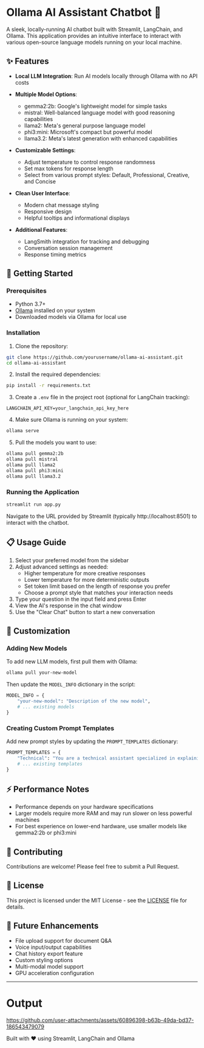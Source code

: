 # Ollama AI Assistant Chatbot 🤖

A sleek, locally-running AI chatbot built with Streamlit, LangChain, and Ollama. This application provides an intuitive interface to interact with various open-source language models running on your local machine.

## ✨ Features

- **Local LLM Integration**: Run AI models locally through Ollama with no API costs
- **Multiple Model Options**:
  - gemma2:2b: Google's lightweight model for simple tasks
  - mistral: Well-balanced language model with good reasoning capabilities
  - llama2: Meta's general purpose language model
  - phi3:mini: Microsoft's compact but powerful model
  - llama3.2: Meta's latest generation with enhanced capabilities

- **Customizable Settings**:
  - Adjust temperature to control response randomness
  - Set max tokens for response length
  - Select from various prompt styles: Default, Professional, Creative, and Concise

- **Clean User Interface**:
  - Modern chat message styling
  - Responsive design
  - Helpful tooltips and informational displays

- **Additional Features**:
  - LangSmith integration for tracking and debugging
  - Conversation session management
  - Response timing metrics

## 🚀 Getting Started

### Prerequisites

- Python 3.7+
- [Ollama](https://ollama.ai/) installed on your system
- Downloaded models via Ollama for local use

### Installation

1. Clone the repository:
```bash
git clone https://github.com/yourusername/ollama-ai-assistant.git
cd ollama-ai-assistant
```

2. Install the required dependencies:
```bash
pip install -r requirements.txt
```

3. Create a `.env` file in the project root (optional for LangChain tracking):
```
LANGCHAIN_API_KEY=your_langchain_api_key_here
```

4. Make sure Ollama is running on your system:
```bash
ollama serve
```

5. Pull the models you want to use:
```bash
ollama pull gemma2:2b
ollama pull mistral
ollama pull llama2
ollama pull phi3:mini
ollama pull llama3.2
```

### Running the Application

```bash
streamlit run app.py
```

Navigate to the URL provided by Streamlit (typically http://localhost:8501) to interact with the chatbot.

## 📋 Usage Guide

1. Select your preferred model from the sidebar
2. Adjust advanced settings as needed:
   - Higher temperature for more creative responses
   - Lower temperature for more deterministic outputs
   - Set token limit based on the length of response you prefer
   - Choose a prompt style that matches your interaction needs
3. Type your question in the input field and press Enter
4. View the AI's response in the chat window
5. Use the "Clear Chat" button to start a new conversation

## 🔧 Customization

### Adding New Models

To add new LLM models, first pull them with Ollama:

```bash
ollama pull your-new-model
```

Then update the `MODEL_INFO` dictionary in the script:

```python
MODEL_INFO = {
    "your-new-model": "Description of the new model",
    # ... existing models
}
```

### Creating Custom Prompt Templates

Add new prompt styles by updating the `PROMPT_TEMPLATES` dictionary:

```python
PROMPT_TEMPLATES = {
    "Technical": "You are a technical assistant specialized in explaining complex concepts clearly...",
    # ... existing templates
}
```

## ⚡ Performance Notes

- Performance depends on your hardware specifications
- Larger models require more RAM and may run slower on less powerful machines
- For best experience on lower-end hardware, use smaller models like gemma2:2b or phi3:mini

## 🤝 Contributing

Contributions are welcome! Please feel free to submit a Pull Request.

## 📄 License

This project is licensed under the MIT License - see the [LICENSE](LICENSE) file for details.

## 🔮 Future Enhancements

- File upload support for document Q&A
- Voice input/output capabilities
- Chat history export feature
- Custom styling options
- Multi-modal model support
- GPU acceleration configuration

---


# Output


https://github.com/user-attachments/assets/60896398-b63b-49da-bd37-186543479079


Built with ❤️ using Streamlit, LangChain and Ollama
